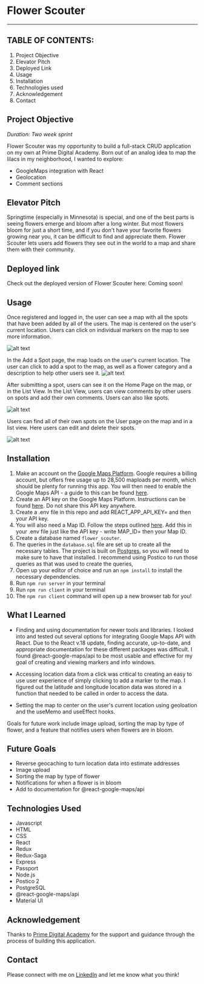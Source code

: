 
# Flower Scouter
---
## **TABLE OF CONTENTS:**
1. Project Objective 
1. Elevator Pitch 
1. Deployed Link
1. Usage
1. Installation
1. Technologies used
1. Acknowledgement
1. Contact

## Project Objective

_Duration: Two week sprint_

Flower Scouter was my opportunity to build a full-stack CRUD application on my own at Prime Digital Academy. Born out of an analog idea to map the lilacs in my neighborhood, I wanted to explore: 
- GoogleMaps integration with React
- Geolocation
- Comment sections

## Elevator Pitch
Springtime (especially in Minnesota) is special, and one of the best parts is seeing flowers emerge and bloom after a long winter. But most flowers bloom for just a short time, and if you don't have your favorite flowers growing near you, it can be difficult to find and appreciate them. Flower Scouter lets users add flowers they see out in the world to a map and share them with their community.  

## Deployed link
Check out the deployed version of Flower Scouter here: Coming soon!

## Usage
Once registered and logged in, the user can see a map with all the spots that have been added by all of the users. The map is centered on the user's current location. Users can click on individual markers on the map to see more information. 

![alt text](/public/images/MainMap.gif)


In the Add a Spot page, the map loads on the user's current location. The user can click to add a spot to the map, as well as a flower category and a description to help other users see it. 
![alt text](/public/images/AddSpot.gif)

After submitting a spot, users can see it on the Home Page on the map, or in the List View. In the List View, users can view comments by other users on spots and add their own comments. Users can also like spots. 

![alt text](/public/images/ListView.gif)

Users can find all of their own spots on the User page on the map and in a list view. Here users can edit and delete their spots. 

![alt text](/public/images/UserPage.gif)

## Installation
1. Make an account on the [Google Maps Platform](https://developers.google.com/maps). Google requires a billing account, but offers free usage up to 28,500 maploads per month, which should be plenty for running this app. You will then need to enable the Google Maps API - a guide to this can be found [here](https://support.google.com/googleapi/answer/6158841?hl=en).
2. Create an API key on the Google Maps Platform. Instructions can be found [here](https://support.google.com/googleapi/answer/6158862?hl=en&ref_topic=7013279). Do not share this API key anywhere. 
3. Create a .env file in this repo and add REACT_APP_API_KEY= and then your API key. 
4. You will also need a Map ID. Follow the steps outlined [here](https://developers.google.com/maps/documentation/get-map-id). Add this in your .env file just like the API key - write MAP_ID= then your Map ID.
5. Create a database named `flower_scouter`.
6. The queries in the `database.sql` file are set up to create all the necessary tables. The project is built on [Postgres](https://www.postgresql.org/download/), so you will need to make sure to have that installed. I recommend using Postico to run those queries as that was used to create the queries, 
7. Open up your editor of choice and run an `npm install` to install the necessary dependencies.
8. Run `npm run server` in your terminal
9. Run `npm run client` in your terminal
10. The `npm run client` command will open up a new browser tab for you!

## What I Learned
- Finding and using documentation for newer tools and libraries. I looked into and tested out several options for integrating Google Maps API with React. Due to the React v.18 update, finding accurate, up-to-date, and appropriate documentation for these different packages was difficult. I found @react-google-maps/api to be most usable and effective for my goal of creating and viewing markers and info windows. 

- Accessing location data from a click was critical to creating an easy to use user experience of simply clicking to add a marker to the map. I figured out the latitude and longitude location data was stored in a function that needed to be called in order to access the data. 

- Setting the map to center on the user's current location using geoloation and the useMemo and useEffect hooks. 

Goals for future work include image upload, sorting the map by type of flower, and a feature that notifies users when flowers are in bloom.

## Future Goals 
- Reverse geocaching to turn location data into estimate addresses
- Image upload
- Sorting the map by type of flower
- Notifications for when a flower is in bloom
- Add to documentation for @react-google-maps/api


## Technologies Used
* Javascript 
* HTML
* CSS
* React
* Redux
* Redux-Saga
* Express
* Passport 
* Node.js
* Postico 2
* PostgreSQL
* @react-google-maps/api
* Material UI 

## Acknowledgement
Thanks to [Prime Digital Academy](www.primeacademy.io) for the support and guidance through the process of building this application.

## Contact
Please connect with me on [LinkedIn](https://www.linkedin.com/in/andrearlove/) and let me know what you think! 

